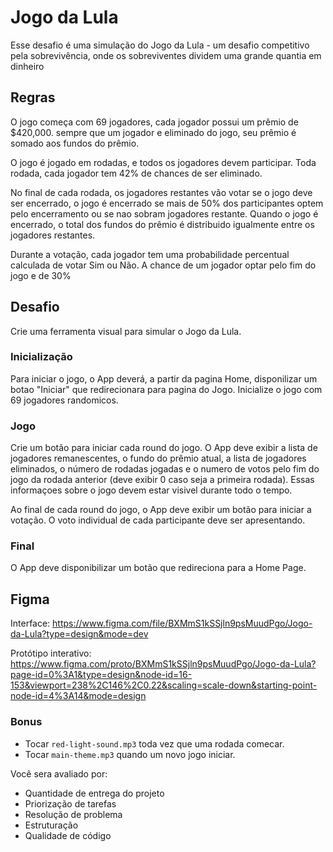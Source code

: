 # Jogo da Lula

Esse desafio é uma simulação do Jogo da Lula - um desafio competitivo pela sobrevivência, onde os sobreviventes dividem uma grande quantia em dinheiro

## Regras

O jogo começa com 69 jogadores, cada jogador possui um prêmio de $420,000. sempre que um jogador e eliminado do jogo, seu prêmio é somado aos fundos do prêmio.

O jogo é jogado em rodadas, e todos os jogadores devem participar. Toda rodada, cada jogador tem 42% de chances de ser eliminado.

No final de cada rodada, os jogadores restantes vão votar se o jogo deve ser encerrado, o jogo é encerrado se mais de 50% dos participantes optem pelo encerramento ou se nao sobram jogadores restante. Quando o jogo é encerrado, o total dos fundos do prêmio é distribuido igualmente entre os jogadores restantes.

Durante a votação, cada jogador tem uma probabilidade percentual calculada de votar Sim ou Não. A chance de um jogador optar pelo fim do jogo e de 30%

## Desafio

Crie uma ferramenta visual para simular o Jogo da Lula.

### Inicialização

Para iniciar o jogo, o App deverá, a partir da pagina Home, disponilizar um botao "Iniciar" que redirecionara para pagina do Jogo. Inicialize o jogo com 69 jogadores randomicos.

### Jogo

Crie um botão para iniciar cada round do jogo. O App deve exibir a lista de jogadores remanescentes, o fundo do prêmio atual, a lista de jogadores eliminados, o número de rodadas jogadas e o numero de votos pelo fim do jogo da rodada anterior (deve exibir 0 caso seja a primeira rodada). Essas informaçoes sobre o jogo devem estar visivel durante todo o tempo.

Ao final de cada round do jogo, o App deve exibir um botão para iniciar a votação. O voto individual de cada participante deve ser apresentando.

### Final

O App deve disponibilizar um botão que redireciona para a Home Page.

## Figma

Interface: https://www.figma.com/file/BXMmS1kSSjln9psMuudPgo/Jogo-da-Lula?type=design&mode=dev

Protótipo interativo: https://www.figma.com/proto/BXMmS1kSSjln9psMuudPgo/Jogo-da-Lula?page-id=0%3A1&type=design&node-id=16-153&viewport=238%2C146%2C0.22&scaling=scale-down&starting-point-node-id=4%3A14&mode=design

### Bonus

- Tocar `red-light-sound.mp3` toda vez que uma rodada comecar.
- Tocar `main-theme.mp3` quando um novo jogo iniciar.

Você sera avaliado por:

- Quantidade de entrega do projeto
- Priorização de tarefas
- Resolução de problema
- Estruturação
- Qualidade de código
